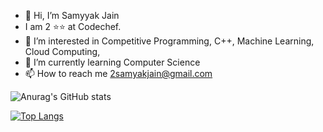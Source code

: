 - 👋 Hi, I’m Samyyak Jain
- I am 2 ⭐⭐ at Codechef.
- 👀 I’m interested in Competitive Programming, C++, Machine Learning, Cloud Computing, 
- 🌱 I’m currently learning Computer Science
- 📫 How to reach me 2samyakjain@gmail.com

![Anurag's GitHub stats](https://github-readme-stats.vercel.app/api?username=samyak1512&show_icons=true&theme=radical&bg_color=60,#e66465,#9198e5)

[![Top Langs](https://github-readme-stats.vercel.app/api/top-langs/?username=samyak1512)](https://github.com/anuraghazra/github-readme-stats)
<!---
samyak1512/samyak1512 is a ✨ special ✨ repository because its `README.md` (this file) appears on your GitHub profile.
You can click the Preview link to take a look at your changes.
--->

